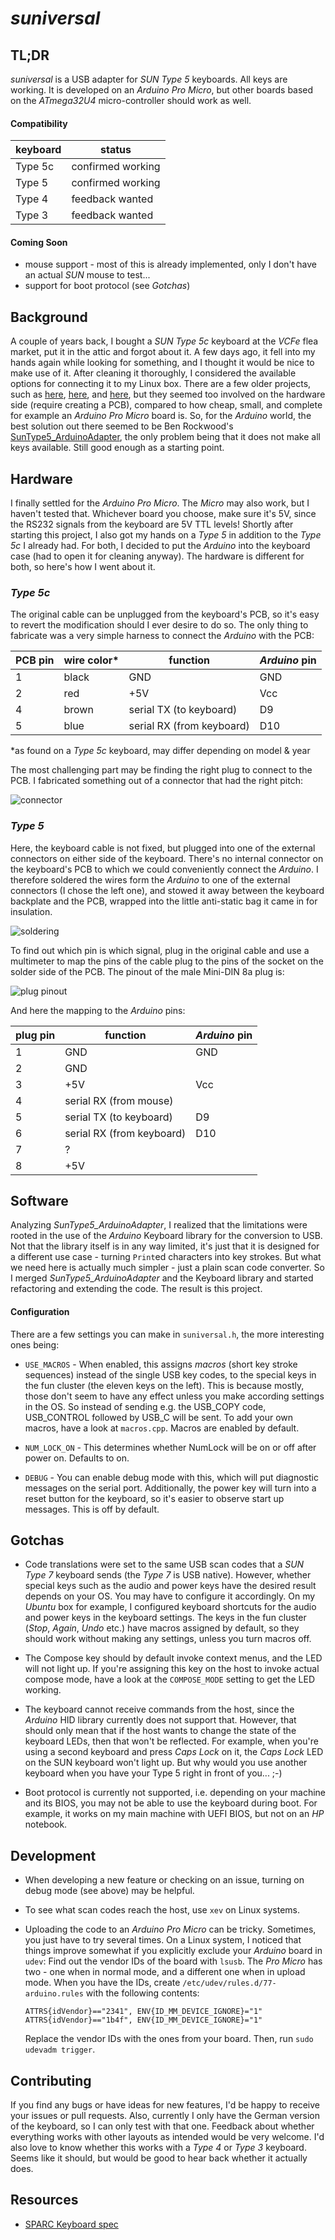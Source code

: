 
# *suniversal*


## TL;DR

*suniversal* is a USB adapter for *SUN Type 5* keyboards. All keys are working. It is developed on an *Arduino Pro Micro*, but other boards based on the *ATmega32U4* micro-controller should work as well.

#### Compatibility
| keyboard | status                                   |
|----------|------------------------------------------|
| Type 5c  | confirmed working                        |
| Type 5   | confirmed working                        |
| Type 4   | feedback wanted                          |
| Type 3   | feedback wanted                          |

#### Coming Soon
- mouse support - most of this is already implemented, only I don't have an actual *SUN* mouse to test...
- support for boot protocol (see *Gotchas*)


## Background

A couple of years back, I bought a *SUN Type 5c* keyboard at the *VCFe* flea market, put it in the attic and forgot about it. A few days ago, it fell into my hands again while looking for something, and I thought it would be nice to make use of it. After cleaning it thoroughly, I considered the available options for connecting it to my Linux box. There are a few older projects, such as [here](http://ezhid.sourceforge.net/sunkbd.html), [here](http://snafu.priv.at/mystuff/sunkbd.html), and [here](http://kentie.net/article/sunkbd/), but they seemed too involved on the hardware side (require creating a PCB), compared to how cheap, small, and complete for example an *Arduino Pro Micro* board is. So, for the *Arduino* world, the best solution out there seemed to be Ben Rockwood's [SunType5_ArduinoAdapter](https://github.com/benr/SunType5_ArduinoAdapter), the only problem being that it does not make all keys available. Still good enough as a starting point.


## Hardware

I finally settled for the *Arduino Pro Micro*. The *Micro* may also work, but I haven't tested that. Whichever board you choose, make sure it's 5V, since the RS232 signals from the keyboard are 5V TTL levels! Shortly after starting this project, I also got my hands on a *Type 5* in addition to the *Type 5c* I already had. For both, I decided to put the *Arduino* into the keyboard case (had to open it for cleaning anyway). The hardware is different for both, so here's how I went about it.

### *Type 5c*
The original cable can be unplugged from the keyboard's PCB, so it's easy to revert the modification should I ever desire to do so. The only thing to fabricate was a very simple harness to connect the *Arduino* with the PCB:

| PCB pin | wire color* | function   | *Arduino* pin       |
|---------|-------------|------------|---------------------|
|     1   |    black    |   GND      |      GND            |
|     2   |    red      |   +5V      |      Vcc            |
|     4   |    brown    |  serial TX (to keyboard)   | D9  |
|     5   |    blue     |  serial RX (from keyboard) | D10 |

*as found on a *Type 5c* keyboard, may differ depending on model & year

The most challenging part may be finding the right plug to connect to the PCB. I fabricated something out of a connector that had the right pitch:

![connector](doc/connector.jpg)

### *Type 5*
Here, the keyboard cable is not fixed, but plugged into one of the external connectors on either side of the keyboard. There's no internal connector on the keyboard's PCB to which we could conveniently connect the *Arduino*. I therefore soldered the wires form the *Arduino* to one of the external connectors (I chose the left one), and stowed it away between the keyboard backplate and the PCB, wrapped into the little anti-static bag it came in for insulation.

![soldering](doc/pcb.jpg)

To find out which pin is which signal, plug in the original cable and use a multimeter to map the pins of the cable plug to the pins of the socket on the solder side of the PCB. The pinout of the male Mini-DIN 8a plug is:

![plug pinout](doc/mini-din.png)

And here the mapping to the *Arduino* pins:

| plug pin | function | *Arduino* pin        |
|----------|----------|----------------------|
|     1    | GND      |      GND             |
|     2    | GND      |                      |
|     3    | +5V      |      Vcc             |
|     4    | serial RX (from mouse)    |     |
|     5    | serial TX (to keyboard)   | D9  |
|     6    | serial RX (from keyboard) | D10 |
|     7    | ?        |                      |
|     8    | +5V      |                      |


## Software

Analyzing *SunType5_ArduinoAdapter*, I realized that the limitations were rooted in the use of the *Arduino* Keyboard library for the conversion to USB. Not that the library itself is in any way limited, it's just that it is designed for a different use case - turning `Print`ed characters into key strokes. But what we need here is actually much simpler - just a plain scan code converter. So I merged *SunType5_ArduinoAdapter* and the Keyboard library and started refactoring and extending the code. The result is this project.

#### Configuration
There are a few settings you can make in `suniversal.h`, the more interesting ones being:

- `USE_MACROS` - When enabled, this assigns *macros* (short key stroke sequences) instead of the single USB key codes, to the special keys in the fun cluster (the eleven keys on the left). This is because mostly, those don't seem to have any effect unless you make according settings in the OS. So instead of sending e.g. the USB_COPY code, USB_CONTROL followed by USB_C will be sent. To add your own macros, have a look at `macros.cpp`. Macros are enabled by default.

- `NUM_LOCK_ON` - This determines whether NumLock will be on or off after power on. Defaults to on.

- `DEBUG` - You can enable debug mode with this, which will put diagnostic messages on the serial port. Additionally, the power key will turn into a reset button for the keyboard, so it's easier to observe start up messages. This is off by default.


## Gotchas

- Code translations were set to the same USB scan codes that a *SUN Type 7* keyboard sends (the *Type 7* is USB native). However, whether special keys such as the audio and power keys have the desired result depends on your OS. You may have to configure it accordingly. On my *Ubuntu* box for example, I configured keyboard shortcuts for the audio and power keys in the keyboard settings. The keys in the fun cluster (*Stop*, *Again*, *Undo* etc.) have macros assigned by default, so they should work without making any settings, unless you turn macros off.

- The Compose key should by default invoke context menus, and the LED will not light up. If you're assigning this key on the host to invoke actual compose mode, have a look at the `COMPOSE_MODE` setting to get the LED working.

- The keyboard cannot receive commands from the host, since the *Arduino* HID library currently does not support that. However, that should only mean that if the host wants to change the state of the keyboard LEDs, then that won't be reflected. For example, when you're using a second keyboard and press *Caps Lock* on it, the *Caps Lock* LED on the SUN keyboard won't light up. But why would you use another keyboard when you have your Type 5 right in front of you... ;-)

- Boot protocol is currently not supported, i.e. depending on your machine and its BIOS, you may not be able to use the keyboard during boot. For example, it works on my main machine with UEFI BIOS, but not on an *HP* notebook.


## Development

- When developing a new feature or checking on an issue, turning on debug mode (see above) may be helpful.

- To see what scan codes reach the host, use `xev` on Linux systems.

- Uploading the code to an *Arduino Pro Micro* can be tricky. Sometimes, you just have to try several times. On a Linux system, I noticed that things improve somewhat if you explicitly exclude your *Arduino* board in `udev`: Find out the vendor IDs of the board with `lsusb`. The *Pro Micro* has two - one when in normal mode, and a different one when in upload mode. When you have the IDs, create `/etc/udev/rules.d/77-arduino.rules` with the following contents:

    ```
    ATTRS{idVendor}=="2341", ENV{ID_MM_DEVICE_IGNORE}="1"
    ATTRS{idVendor}=="1b4f", ENV{ID_MM_DEVICE_IGNORE}="1"
    ```

    Replace the vendor IDs with the ones from your board. Then, run `sudo udevadm trigger`.


## Contributing

If you find any bugs or have ideas for new features, I'd be happy to receive your issues or pull requests. Also, currently I only have the German version of the keyboard, so I can only test with that one. Feedback about whether everything works with other layouts as intended would be very welcome. I'd also love to know whether this works with a *Type 4* or *Type 3* keyboard. Seems like it should, but would be good to hear back whether it actually does.


## Resources

- [SPARC Keyboard spec](http://sparc.org/wp-content/uploads/2014/01/KBD.pdf.gz)
